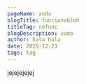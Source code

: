 ```yaml
---
pageName: anda
blogTitle: funcionabloh
titleTag: refunc
blogDescription: vamo
author: hala hala
date: 2025-12-23
tags: tag
---
```

jejejejejej